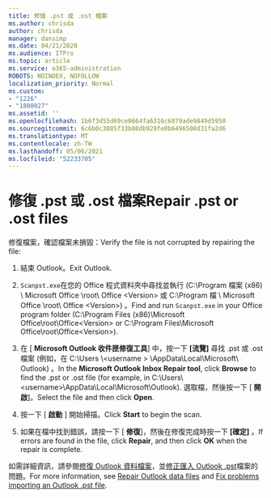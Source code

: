 ```yaml
---
title: 修復 .pst 或 .ost 檔案
ms.author: chrisda
author: chrisda
manager: dansimp
ms.date: 04/21/2020
ms.audience: ITPro
ms.topic: article
ms.service: o365-administration
ROBOTS: NOINDEX, NOFOLLOW
localization_priority: Normal
ms.custom:
- "1226"
- "1800027"
ms.assetid: ''
ms.openlocfilehash: 1b6f3d55d69ce0664fa6316c6879ade9849d5950
ms.sourcegitcommit: 6c6b0c3885f33b08db929fe0b6496508d31fa2d6
ms.translationtype: MT
ms.contentlocale: zh-TW
ms.lasthandoff: 05/06/2021
ms.locfileid: "52233705"
---
```

# <a name="repair-pst-or-ost-files"></a><span data-ttu-id="8512d-102">修復 .pst 或 .ost 檔案</span><span class="sxs-lookup"><span data-stu-id="8512d-102">Repair .pst or .ost files</span></span>

<span data-ttu-id="8512d-103">修復檔案，確認檔案未損毀：</span><span class="sxs-lookup"><span data-stu-id="8512d-103">Verify the file is not corrupted by repairing the file:</span></span>

1. <span data-ttu-id="8512d-104">結束 Outlook。</span><span class="sxs-lookup"><span data-stu-id="8512d-104">Exit Outlook.</span></span>

2. <span data-ttu-id="8512d-105">`Scanpst.exe`在您的 Office 程式資料夾中尋找並執行 (C:\Program 檔案 (x86) \ Microsoft Office \root\ Office \<Version\> 或 C:\Program 檔 \ Microsoft Office \root\ Office \<Version\>) 。</span><span class="sxs-lookup"><span data-stu-id="8512d-105">Find and run `Scanpst.exe` in your Office program folder (C:\Program Files (x86)\Microsoft Office\root\Office\<Version\> or C:\Program Files\Microsoft Office\root\Office\<Version\>).</span></span>

3. <span data-ttu-id="8512d-106">在 [ **Microsoft Outlook 收件匣修復工具**] 中，按一下 **[流覽]** 尋找 .pst 或 .ost 檔案 (例如，在 C:\Users \\<username \> \AppData\Local\Microsoft\ Outlook) 。</span><span class="sxs-lookup"><span data-stu-id="8512d-106">In the **Microsoft Outlook Inbox Repair tool**, click **Browse** to find the .pst or .ost file (for example, in C:\Users\\<username\>\AppData\Local\Microsoft\Outlook).</span></span> <span data-ttu-id="8512d-107">選取檔，然後按一下 [ **開啟**]。</span><span class="sxs-lookup"><span data-stu-id="8512d-107">Select the file and then click **Open**.</span></span>

4. <span data-ttu-id="8512d-108">按一下 [ **啟動** ] 開始掃描。</span><span class="sxs-lookup"><span data-stu-id="8512d-108">Click **Start** to begin the scan.</span></span>

5. <span data-ttu-id="8512d-109">如果在檔中找到錯誤，請按一下 [ **修復**]，然後在修復完成時按一下 **[確定]** 。</span><span class="sxs-lookup"><span data-stu-id="8512d-109">If errors are found in the file, click **Repair**, and then click **OK** when the repair is complete.</span></span>

<span data-ttu-id="8512d-110">如需詳細資訊，請參閱[修復 Outlook 資料檔案](https://support.office.com/article/25663bc3-11ec-4412-86c4-60458afc5253)，並[修正匯入 Outlook .pst](https://support.office.com/article/2d2e50dc-5c36-4ab2-ab50-f1be733b3d6e)檔案的問題。</span><span class="sxs-lookup"><span data-stu-id="8512d-110">For more information, see [Repair Outlook data files](https://support.office.com/article/25663bc3-11ec-4412-86c4-60458afc5253) and [Fix problems importing an Outlook .pst file](https://support.office.com/article/2d2e50dc-5c36-4ab2-ab50-f1be733b3d6e).</span></span>
